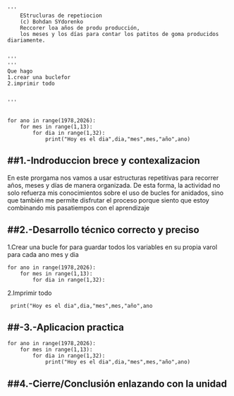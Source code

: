 ```
'''
    EStrucluras de repetiocion
    (c) Bohdan SYdorenko
    Reccorer loa años de produ producción, 
    los meses y los días para contar los patitos de goma producidos diariamente.


'''
'''
Que hago
1.crear una buclefor
2.imprimir todo 


'''


for ano in range(1978,2026):
    for mes in range(1,13):
        for dia in range(1,32):
            print("Hoy es el dia",dia,"mes",mes,"año",ano)
```
##1.-Indroduccion brece y contexalizacion
---
En este prorgama nos vamos a usar estructuras repetitivas para recorrer años, meses y días de manera organizada. De esta forma, la actividad no solo refuerza mis conocimientos sobre el uso de bucles for anidados, 
sino que también me permite disfrutar el proceso porque siento que estoy combinando mis pasatiempos con el aprendizaje



##2.-Desarrollo técnico correcto y preciso
---
1.Crear una bucle for para guardar todos los variables en su propia varol para cada ano mes y dia 
```
for ano in range(1978,2026):
    for mes in range(1,13):
        for dia in range(1,32):
```

2.Imprimir todo  
```
 print("Hoy es el dia",dia,"mes",mes,"año",ano
```       


##-3.-Aplicacion practica
---
```
for ano in range(1978,2026):
    for mes in range(1,13):
        for dia in range(1,32):
            print("Hoy es el dia",dia,"mes",mes,"año",ano)
```

##4.-Cierre/Conclusión enlazando con la unidad
---
